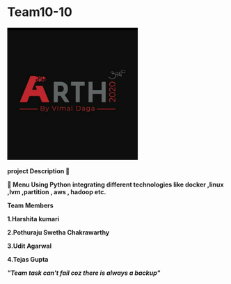 # Team10-10

<img src="https://github.com/tejas0207/Team10-10/blob/main/3521b1a8-da5b-493e-b85a-d7f87c5034ea.jfif" width="300">

<b>project Description <b>📄

🔰  Menu Using Python integrating different technologies like docker ,linux ,lvm ,partition , aws , hadoop etc.

<b>Team Members</b>

1.Harshita kumari

2.Pothuraju Swetha Chakrawarthy

3.Udit Agarwal

4.Tejas Gupta


<i>"Team task can't fail coz there is always a backup"</i>
